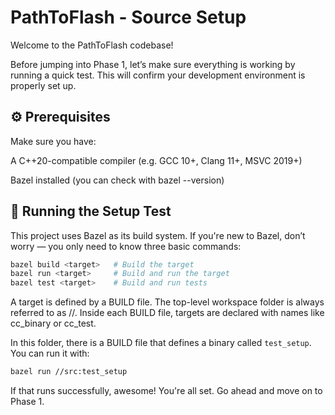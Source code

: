 # PathToFlash - Source Setup

Welcome to the PathToFlash codebase!

Before jumping into Phase 1, let’s make sure everything is working by running a quick test. This will confirm your development environment is properly set up.

## ⚙️ Prerequisites
Make sure you have:

A C++20-compatible compiler (e.g. GCC 10+, Clang 11+, MSVC 2019+)

Bazel installed (you can check with bazel --version)

## 🧪 Running the Setup Test
This project uses Bazel as its build system. If you're new to Bazel, don’t worry — you only need to know three basic commands:

```bash
bazel build <target>   # Build the target
bazel run <target>     # Build and run the target
bazel test <target>    # Build and run tests
```

A target is defined by a BUILD file. The top-level workspace folder is always referred to as //. Inside each BUILD file, targets are declared with names like cc_binary or cc_test.

In this folder, there is a BUILD file that defines a binary called `test_setup`. You can run it with:

```bash
bazel run //src:test_setup
```

If that runs successfully, awesome! You're all set. Go ahead and move on to Phase 1.
